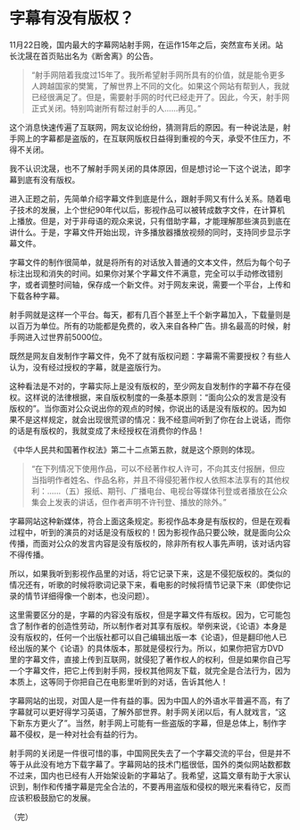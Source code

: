 
# 字幕有没有版权？

11月22日晚，国内最大的字幕网站射手网，在运作15年之后，突然宣布关闭。站长沈晟在首页贴出名为《断舍离》的公告。

> “射手网陪着我度过15年了。我所希望射手网所具有的价值，就是能令更多人跨越国家的樊篱，了解世界上不同的文化。如果这个网站有帮到人，我就已经很满足了。但是，需要射手网的时代已经走开了。因此，今天，射手网正式关闭。特别鸣谢所有帮过射手的人……再见。”

这个消息快速传遍了互联网，网友议论纷纷，猜测背后的原因。有一种说法是，射手网上的字幕都是盗版的，在互联网版权日益得到重视的今天，承受不住压力，不得不关闭。

我不认识沈晟，也不了解射手网关闭的具体原因，但是想讨论一下这个说法，即字幕到底有没有版权。

进入正题之前，先简单介绍字幕文件到底是什么，跟射手网又有什么关系。随着电子技术的发展，上个世纪90年代以后，影视作品可以被转成数字文件，在计算机上播放。但是，对于非母语的观众来说，只有借助字幕，才能理解那些演员到底在讲什么。于是，字幕文件开始出现，许多播放器播放视频的同时，支持同步显示字幕文件。

字幕文件的制作很简单，就是将所有的对话放入普通的文本文件，然后为每个句子标注出现和消失的时间。如果你对某个字幕文件不满意，完全可以手动修改错别字，或者调整时间轴，保存成一个新文件。对于网友来说，需要一个平台，上传和下载各种字幕。

射手网就是这样一个平台。每天，都有几百个甚至上千个新字幕加入，下载量则是以百万为单位。所有的功能都是免费的，收入来自各种广告。排名最高的时候，射手网进入过世界前5000位。

既然是网友自发制作字幕文件，免不了就有版权问题：字幕需不需要授权？有些人认为，没有经过授权的字幕，就是盗版行为。

这种看法是不对的，字幕实际上是没有版权的，至少网友自发制作的字幕不存在侵权。这样说的法律根据，来自版权制度的一条基本原则：“面向公众的发言是没有版权的”。当你面对公众说出你的观点的时候，你说出的话是没有版权的。因为如果不是这样规定，就会出现很荒谬的情况：我不经意间听到了你在台上说话，而你的话是有版权的，我就变成了未经授权在消费你的作品！

《中华人民共和国著作权法》第二十二点第五款，就是这个原则的体现。

> “在下列情况下使用作品，可以不经著作权人许可，不向其支付报酬，但应当指明作者姓名、作品名称，并且不得侵犯著作权人依照本法享有的其他权利：……（五）报纸、期刊、广播电台、电视台等媒体刊登或者播放在公众集会上发表的讲话，但作者声明不许刊登、播放的除外。”

字幕网站这种新媒体，符合上面这条规定。影视作品本身是有版权的，但是在观看过程中，听到的演员的对话是没有版权的！因为影视作品只要公映，就是面向公众传播，而面对公众的发言内容是没有版权的，除非所有权人事先声明，该对话内容不得传播。

所以，如果我听到影视作品里的对话，将它记录下来，这是不侵犯版权的。类似的情况还有，听歌的时候将歌词记录下来，看电影的时候将情节记录下来（即使你记录的情节详细得像一个剧本，也没问题）。

这里需要区分的是，字幕的内容没有版权，但是字幕文件有版权。因为，它可能包含了制作者的创造性劳动，所以制作者对其享有版权。举例来说，《论语》本身是没有版权的，任何一个出版社都可以自己编辑出版一本《论语》，但是翻印他人已经出版的某个《论语》的具体版本，那就是侵权行为。所以，如果你把官方DVD里的字幕文件，直接上传到互联网，就侵犯了著作权人的权利，但是如果你自己写一个字幕文件，把它上传到射手网，授权其他网友下载，就完全是合法行为，因为本质上，这等同于你把自己在电影里听到的对话，告诉其他人！

字幕网站的出现，对国人是一件有益的事。因为中国人的外语水平普遍不高，有了字幕就可以更好得学习英语，了解外部世界。射手网关闭以后，有人就戏言，“这下新东方更火了”。当然，射手网上可能有一些盗版的字幕，但是总体上，制作字幕不侵权，是一种对社会有益的行为。

射手网的关闭是一件很可惜的事，中国网民失去了一个字幕交流的平台，但是并不等于从此没有地方下载字幕了。字幕网站的技术门槛很低，国外的类似网站数都数不过来，国内也已经有人开始架设新的字幕站了。我希望，这篇文章有助于大家认识到，制作和传播字幕是完全合法的，不要再用盗版和侵权的眼光来看待它，反而应该积极鼓励它的发展。

（完）


